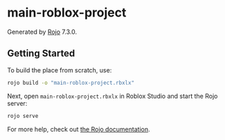 # main-roblox-project
Generated by [Rojo](https://github.com/rojo-rbx/rojo) 7.3.0.

## Getting Started
To build the place from scratch, use:

```bash
rojo build -o "main-roblox-project.rbxlx"
```

Next, open `main-roblox-project.rbxlx` in Roblox Studio and start the Rojo server:

```bash
rojo serve
```

For more help, check out [the Rojo documentation](https://rojo.space/docs).